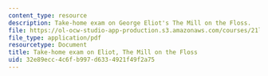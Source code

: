 ```yaml
---
content_type: resource
description: Take-home exam on George Eliot's The Mill on the Floss.
file: https://ol-ocw-studio-app-production.s3.amazonaws.com/courses/21l-471-major-english-novels-spring-2004/32e89ecc4c6fb997d6334921f49f2a75_t_h_exam4eliot.pdf
file_type: application/pdf
resourcetype: Document
title: Take-home exam on Eliot, The Mill on the Floss
uid: 32e89ecc-4c6f-b997-d633-4921f49f2a75
---
```


